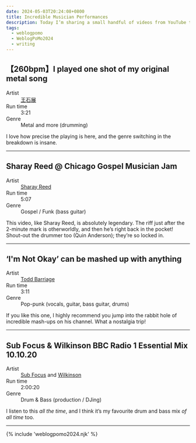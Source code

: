 ```yaml
---
date: 2024-05-03T20:24:08+0800
title: Incredible Musician Performances
description: Today I’m sharing a small handful of videos from YouTube that have been captivating me, showcasing some <em>tremendously</em> talented musicians’ performances.
tags:
  - weblogpomo
  - WeblogPoMo2024
  - writing
---
```


<h2 id="王石展" class=" [ gamma ] "> 【260bpm】I played one shot of my original metal song</h2>

<dl>
    <dt>Artist</dt>
    <dd><a href="https://www.youtube.com/@wangshizhan721" rel="external noopener">王石展</a></dd>
    <dt>Run time</dt>
    <dd>3:21</dd>
    <dt>Genre</dt>
    <dd>Metal and more (drumming)</dd>
</dl>

I love how precise the playing is here, and the genre switching in the breakdown is insane.

<c-youtube slug="SXLCmQATnog" label="【260bpm】I played one shot of my original metal song"></c-youtube>

--------

<h2 id="sharay-reed" class=" [ gamma ] ">Sharay Reed @ Chicago Gospel Musician Jam</h2>

<dl>
    <dt>Artist</dt>
    <dd><a href="https://www.youtube.com/@HattieMacD" rel="external noopener">Sharay Reed</a></dd>
    <dt>Run time</dt>
    <dd>5:07</dd>
    <dt>Genre</dt>
    <dd>Gospel / Funk (bass guitar)</dd>
</dl>

This video, like Sharay Reed, is absolutely legendary. The riff just after the 2-minute mark is otherworldly, and then he’s right back in the pocket! Shout-out the drummer too (Quin Anderson); they’re so locked in.

<c-youtube slug="pATcvr3zAhg" label="Sharay Reed @ Chicago Gospel Musician Jam"></c-youtube>

--------

<h2 id="todd-barriage" class=" [ gamma ] ">‘I'm Not Okay’ can be mashed up with anything</h2>

<dl>
    <dt>Artist</dt>
    <dd><a href="https://www.youtube.com/@toddbarriage" rel="external noopener">Todd Barriage</a></dd>
    <dt>Run time</dt>
    <dd>3:11</dd>
    <dt>Genre</dt>
    <dd>Pop-punk (vocals, guitar, bass guitar, drums)</dd>
</dl>

If you like this one, I highly recommend you jump into the rabbit hole of incredible mash-ups on his channel. What a nostalgia trip!

<c-youtube slug="uVrpPAjqDZQ" label="‘I'm Not Okay’ can be mashed up with anything"></c-youtube>

--------

<h2 id="sub-focus-wilkinson" class=" [ gamma ] ">Sub Focus & Wilkinson BBC Radio 1 Essential Mix 10.10.20</h2>

<dl>
    <dt>Artist</dt>
    <dd><a href="https://www.youtube.com/@SubFocus" rel="external noopener">Sub Focus</a> and <a href="https://www.youtube.com/@WilkinsonMusic" rel="external noopener">Wilkinson</a></dd>
    <dt>Run time</dt>
    <dd>2:00:20</dd>
    <dt>Genre</dt>
    <dd>Drum & Bass (production / DJing)</dd>
</dl>

I listen to this *all the time*, and I think it’s my favourite drum and bass mix *of all time* too.

<c-youtube slug="ZwPXM_uL5Pc" label="Sub Focus & Wilkinson BBC Radio 1 Essential Mix 10.10.20"></c-youtube>

--------

{% include 'weblogpomo2024.njk' %}
